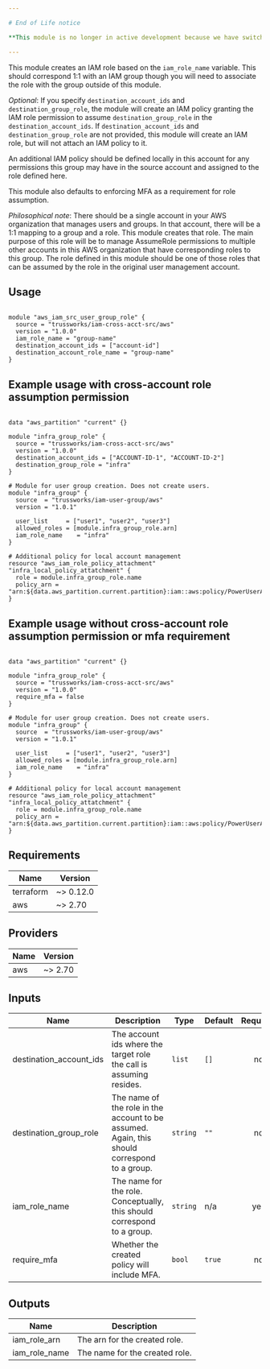 ```yaml
---

# End of Life notice

**This module is no longer in active development because we have switched from role-chaining to direct role assumption. See the [`terraform-layout-example`](https://github.com/trussworks/terraform-layout-example) for our implementation.**

---
```



This module creates an IAM role based on the `iam_role_name` variable. This should correspond 1:1 with an IAM group though you will need to associate the role with the group outside of this module.

_Optional_: If you specify `destination_account_ids` and `destination_group_role`, the module will create an IAM policy granting the IAM role permission to assume `destination_group_role` in the `destination_account_ids`. If `destination_account_ids` and `destination_group_role` are not provided, this module will create an IAM role, but will not attach an IAM policy to it.

An additional IAM policy should be defined locally in this account for any permissions this group may have in the source account and assigned to the role defined here.

This module also defaults to enforcing MFA as a requirement for role assumption.

_Philosophical note_: There should be a single account in your AWS organization that manages users and groups. In that account, there will be a 1:1 mapping to a group and a role. This module creates that role. The main purpose of this role will be to manage AssumeRole permissions to multiple other accounts in this AWS organization that have corresponding roles to this group.
The role defined in this module should be one of those roles that can be assumed by the role in the original user management account.

## Usage

```hcl

module "aws_iam_src_user_group_role" {
  source = "trussworks/iam-cross-acct-src/aws"
  version = "1.0.0"
  iam_role_name = "group-name"
  destination_account_ids = ["account-id"]
  destination_account_role_name = "group-name"
}
```

## Example usage with cross-account role assumption permission

```hcl

data "aws_partition" "current" {}

module "infra_group_role" {
  source = "trussworks/iam-cross-acct-src/aws"
  version = "1.0.0"
  destination_account_ids = ["ACCOUNT-ID-1", "ACCOUNT-ID-2"]
  destination_group_role = "infra"
}

# Module for user group creation. Does not create users.
module "infra_group" {
  source  = "trussworks/iam-user-group/aws"
  version = "1.0.1"

  user_list     = ["user1", "user2", "user3"]
  allowed_roles = [module.infra_group_role.arn]
  iam_role_name    = "infra"
}

# Additional policy for local account management
resource "aws_iam_role_policy_attachment" "infra_local_policy_attatchment" {
  role = module.infra_group_role.name
  policy_arn = "arn:${data.aws_partition.current.partition}:iam::aws:policy/PowerUserAccess"
}

```

## Example usage without cross-account role assumption permission or mfa requirement

```hcl

data "aws_partition" "current" {}

module "infra_group_role" {
  source = "trussworks/iam-cross-acct-src/aws"
  version = "1.0.0"
  require_mfa = false
}

# Module for user group creation. Does not create users.
module "infra_group" {
  source  = "trussworks/iam-user-group/aws"
  version = "1.0.1"

  user_list     = ["user1", "user2", "user3"]
  allowed_roles = [module.infra_group_role.arn]
  iam_role_name    = "infra"
}

# Additional policy for local account management
resource "aws_iam_role_policy_attachment" "infra_local_policy_attatchment" {
  role = module.infra_group_role.name
  policy_arn = "arn:${data.aws_partition.current.partition}:iam::aws:policy/PowerUserAccess"
}
```

<!-- BEGINNING OF PRE-COMMIT-TERRAFORM DOCS HOOK -->
## Requirements

| Name | Version |
|------|---------|
| terraform | ~> 0.12.0 |
| aws | ~> 2.70 |

## Providers

| Name | Version |
|------|---------|
| aws | ~> 2.70 |

## Inputs

| Name | Description | Type | Default | Required |
|------|-------------|------|---------|:--------:|
| destination\_account\_ids | The account ids where the target role the call is assuming resides. | `list` | `[]` | no |
| destination\_group\_role | The name of the role in the account to be assumed. Again, this should correspond to a group. | `string` | `""` | no |
| iam\_role\_name | The name for the role. Conceptually, this should correspond to a group. | `string` | n/a | yes |
| require\_mfa | Whether the created policy will include MFA. | `bool` | `true` | no |

## Outputs

| Name | Description |
|------|-------------|
| iam\_role\_arn | The arn for the created role. |
| iam\_role\_name | The name for the created role. |

<!-- END OF PRE-COMMIT-TERRAFORM DOCS HOOK -->
